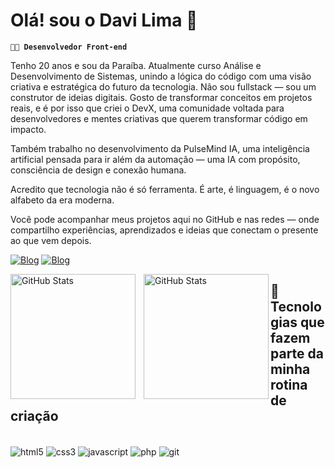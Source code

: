 
# Olá! sou o Davi Lima 👋 

**`👨‍💻 Desenvolvedor Front-end`** 

Tenho 20 anos e sou da Paraíba. Atualmente curso Análise e Desenvolvimento de Sistemas, unindo a lógica do código com uma visão criativa e estratégica do futuro da tecnologia.
Não sou fullstack — sou um construtor de ideias digitais. Gosto de transformar conceitos em projetos reais, e é por isso que criei o DevX, uma comunidade voltada para desenvolvedores e mentes criativas que querem transformar código em impacto.

Também trabalho no desenvolvimento da PulseMind IA, uma inteligência artificial pensada para ir além da automação — uma IA com propósito, consciência de design e conexão humana.

Acredito que tecnologia não é só ferramenta.
É arte, é linguagem, é o novo alfabeto da era moderna.

Você pode acompanhar meus projetos aqui no GitHub e nas redes — onde compartilho experiências, aprendizados e ideias que conectam o presente ao que vem depois.

[![Blog](https://img.shields.io/badge/LinkedIn-0077B5?style=for-the-badge&logo=linkedin&logoColor=white)](https://www.linkedin.com/in/davilima220)
[![Blog](https://img.shields.io/badge/Instagram-FF0069.svg?style=for-the-badge&logo=Instagram&logoColor=white)](https://www.instagram.com/davilima220/)




<p>
  <img 
    align="left" 
    alt="GitHub Stats" 
    height="200" 
    style="padding-right: 10px;" 
    src="https://github-readme-stats.vercel.app/api?username=davilima1&show_icons=true&theme=tokyonight&include_all_commits=true&locale=pt-br" 
  />

<img 
      align="left" 
      alt="GitHub Stats" 
      height="200" 
      src="https://github-readme-stats.vercel.app/api/top-langs/?username=davilima1&theme=tokyonight&layout=compact&custom_title=Tecnologias&langs_count=9" 
  />

</p>

## 👾Tecnologias que fazem parte da minha rotina de criação

<div style="display: inline_block"><br/>
  <img align="center" alt="html5" src="https://img.shields.io/badge/HTML5-E34F26.svg?style=for-the-badge&logo=HTML5&logoColor=white" />
  <img align="center" alt="css3" src="https://img.shields.io/badge/CSS3-1572B6.svg?style=for-the-badge&logo=CSS3&logoColor=white" />
  <img align="center" alt="javascript" src="https://img.shields.io/badge/JavaScript-F7DF1E.svg?style=for-the-badge&logo=JavaScript&logoColor=black" />
  <img align="center" alt="php" src="https://img.shields.io/badge/PHP-777BB4.svg?style=for-the-badge&logo=PHP&logoColor=white" />
  <img align="center" alt="git" src="https://img.shields.io/badge/Git-F05032.svg?style=for-the-badge&logo=Git&logoColor=white" />
</div>

